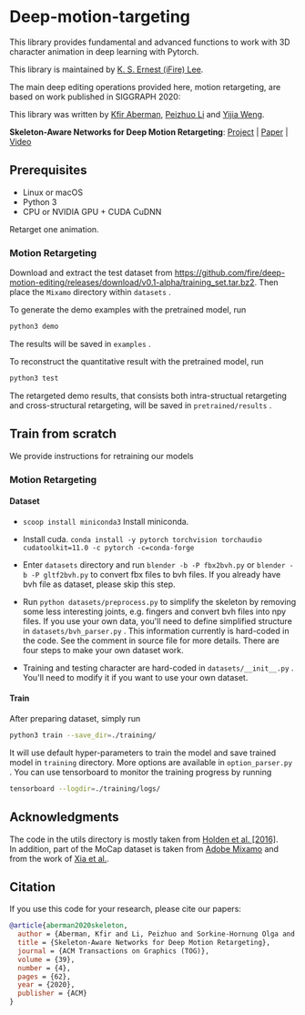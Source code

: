 # Deep-motion-targeting

This library provides fundamental and advanced functions to work with 3D character animation in deep learning with Pytorch.

This library is maintained by [K. S. Ernest (iFire) Lee](https://github.com/fire).

The main deep editing operations provided here, motion retargeting, are based on work published in SIGGRAPH 2020:

This library was written by [Kfir Aberman](https://kfiraberman.github.io), [Peizhuo Li](https://peizhuoli.github.io/) and [Yijia Weng](https://halfsummer11.github.io/).

**Skeleton-Aware Networks for Deep Motion Retargeting**: [Project](https://deepmotionediting.github.io/retargeting) | [Paper](https://arxiv.org/abs/2005.05732) |
[Video](https://www.youtube.com/watch?v=ym8Tnmiz5N8)

## Prerequisites

* Linux or macOS
* Python 3
* CPU or NVIDIA GPU + CUDA CuDNN

Retarget one animation.

### Motion Retargeting

Download and extract the test dataset from https://github.com/fire/deep-motion-editing/releases/download/v0.1-alpha/training_set.tar.bz2. Then place the `Mixamo` directory within `datasets` .

To generate the demo examples with the pretrained model, run

```bash
python3 demo
```

The results will be saved in `examples` .

To reconstruct the quantitative result with the pretrained model, run

``` bash
python3 test
```

The retargeted demo results, that consists both intra-structual retargeting and cross-structural retargeting, will be saved in `pretrained/results` .

## Train from scratch

We provide instructions for retraining our models

### Motion Retargeting

#### Dataset

* `scoop install miniconda3` Install miniconda.

* Install cuda. `conda install -y pytorch torchvision torchaudio cudatoolkit=11.0 -c pytorch -c=conda-forge`

* Enter `datasets` directory and run `blender -b -P fbx2bvh.py` or `blender -b -P gltf2bvh.py` to convert fbx files to bvh files. If you already have bvh file as dataset, please skip this step.

* Run `python datasets/preprocess.py` to simplify the skeleton by removing some less interesting joints, e.g. fingers and convert bvh files into npy files. If you use your own data, you'll need to define simplified structure in `datasets/bvh_parser.py` . This information currently is hard-coded in the code. See the comment in source file for more details. There are four steps to make your own dataset work.

* Training and testing character are hard-coded in `datasets/__init__.py` . You'll need to modify it if you want to use your own dataset.

#### Train

After preparing dataset, simply run 

``` bash
python3 train --save_dir=./training/
```

It will use default hyper-parameters to train the model and save trained model in `training` directory. More options are available in `option_parser.py` . You can use tensorboard to monitor the training progress by running

``` bash
tensorboard --logdir=./training/logs/
```

## Acknowledgments

The code in the utils directory is mostly taken from [Holden et al. [2016]](http://theorangeduck.com/page/deep-learning-framework-character-motion-synthesis-and-editing).  
In addition, part of the MoCap dataset is taken from [Adobe Mixamo](https://www.mixamo.com/) and from the work of [Xia et al.](http://faculty.cs.tamu.edu/jchai/projects/SIG15/style-final.pdf).

## Citation

If you use this code for your research, please cite our papers:

``` bibtex
@article{aberman2020skeleton,
  author = {Aberman, Kfir and Li, Peizhuo and Sorkine-Hornung Olga and Lischinski, Dani and Cohen-Or, Daniel and Chen, Baoquan},
  title = {Skeleton-Aware Networks for Deep Motion Retargeting},
  journal = {ACM Transactions on Graphics (TOG)},
  volume = {39},
  number = {4},
  pages = {62},
  year = {2020},
  publisher = {ACM}
}
```
